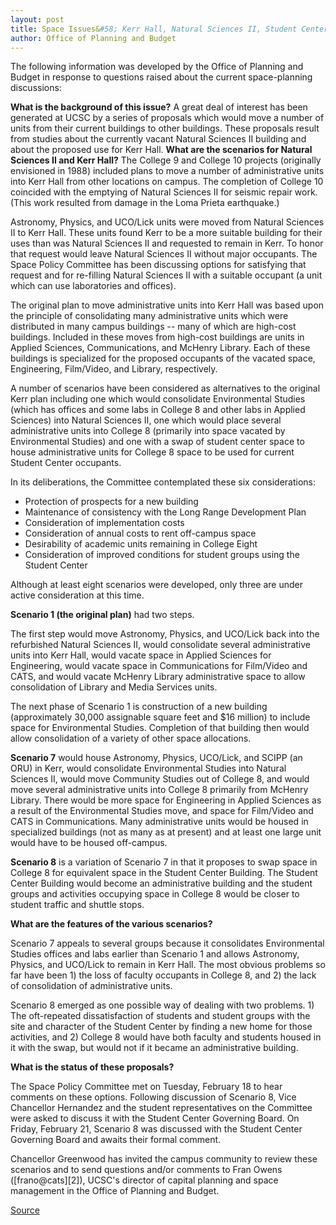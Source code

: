 ```yaml
---
layout: post
title: Space Issues&#58; Kerr Hall, Natural Sciences II, Student Center, & College 8
author: Office of Planning and Budget
---
```


The following information was developed by the Office of Planning and Budget in response to questions raised about the current space-planning discussions:

**What is the background of this issue?** A great deal of interest has been generated at UCSC by a series of proposals which would move a number of units from their current buildings to other buildings. These proposals result from studies about the currently vacant Natural Sciences II building and about the proposed use for Kerr Hall.
**What are the scenarios for Natural Sciences II and Kerr Hall?** The College 9 and College 10 projects (originally envisioned in 1988) included plans to move a number of administrative units into Kerr Hall from other locations on campus. The completion of College 10 coincided with the emptying of Natural Sciences II for seismic repair work. (This work resulted from damage in the Loma Prieta earthquake.)

Astronomy, Physics, and UCO/Lick units were moved from Natural Sciences II to Kerr Hall. These units found Kerr to be a more suitable building for their uses than was Natural Sciences II and requested to remain in Kerr. To honor that request would leave Natural Sciences II without major occupants. The Space Policy Committee has been discussing options for satisfying that request and for re-filling Natural Sciences II with a suitable occupant (a unit which can use laboratories and offices).

The original plan to move administrative units into Kerr Hall was based upon the principle of consolidating many administrative units which were distributed in many campus buildings -- many of which are high-cost buildings. Included in these moves from high-cost buildings are units in Applied Sciences, Communications, and McHenry Library. Each of these buildings is specialized for the proposed occupants of the vacated space, Engineering, Film/Video, and Library, respectively.

A number of scenarios have been considered as alternatives to the original Kerr plan including one which would consolidate Environmental Studies (which has offices and some labs in College 8 and other labs in Applied Sciences) into Natural Sciences II, one which would place several administrative units into College 8 (primarily into space vacated by Environmental Studies) and one with a swap of student center space to house administrative units for College 8 space to be used for current Student Center occupants.

In its deliberations, the Committee contemplated these six considerations:
* Protection of prospects for a new building    
* Maintenance of consistency with the Long Range Development Plan   
* Consideration of implementation costs   
* Consideration of annual costs to rent off-campus space   
* Desirability of academic units remaining in College Eight   
* Consideration of improved conditions for student groups using the Student Center   

Although at least eight scenarios were developed, only three are under active consideration at this time.

**Scenario 1 (the original plan)** had two steps.

The first step would move Astronomy, Physics, and UCO/Lick back into the refurbished Natural Sciences II, would consolidate several administrative units into Kerr Hall, would vacate space in Applied Sciences for Engineering, would vacate space in Communications for Film/Video and CATS, and would vacate McHenry Library administrative space to allow consolidation of Library and Media Services units.

The next phase of Scenario 1 is construction of a new building (approximately 30,000 assignable square feet and $16 million) to include space for Environmental Studies. Completion of that building then would  allow consolidation of a variety of other space allocations.

**Scenario 7** would house Astronomy, Physics, UCO/Lick, and SCIPP (an ORU) in Kerr, would consolidate Environmental Studies into Natural Sciences II, would move Community Studies out of College 8, and would move several administrative units into College 8 primarily from McHenry Library. There would be more space for Engineering in Applied Sciences as a result of the Environmental Studies move, and space for Film/Video and CATS in Communications. Many administrative units would be housed in specialized buildings (not as many as at present) and at least one large unit would have to be housed off-campus.

**Scenario 8** is a variation of Scenario 7 in that it proposes to swap space in College 8 for equivalent space in the Student Center Building. The Student Center Building would become an administrative building and the student groups and activities occupying space in College 8 would be closer to student traffic and shuttle stops.

**What are the features of the various scenarios?**

Scenario 7 appeals to several groups because it consolidates Environmental Studies offices and labs earlier than Scenario 1 and allows Astronomy, Physics, and UCO/Lick to remain in Kerr Hall. The most obvious problems so far have been 1) the loss of faculty occupants in College 8, and 2) the lack of consolidation of administrative units.

Scenario 8 emerged as one possible way of dealing with two problems. 1) The oft-repeated dissatisfaction of students and student groups with the site and character of the Student Center by finding a new home for those activities, and 2) College 8 would have both faculty and students housed in it with the swap, but would not if it became an administrative building.

**What is the status of these proposals?**

The Space Policy Committee met on Tuesday, February 18 to hear comments on these options. Following discussion of Scenario 8, Vice Chancellor Hernandez and the student representatives on the Committee were asked to discuss it with the Student Center Governing Board. On Friday, February 21, Scenario 8 was discussed with the Student Center Governing Board and awaits their formal comment.

Chancellor Greenwood has invited the campus community to review these scenarios and to send questions and/or comments to Fran  Owens ([frano@cats][2]), UCSC's director of capital planning and space management in the Office of Planning and Budget.

[Source](http://www1.ucsc.edu/oncampus/currents/97-02-24/space_pb.htm "Permalink to Fact Sheet: Space at UCSC:02-25-97")
